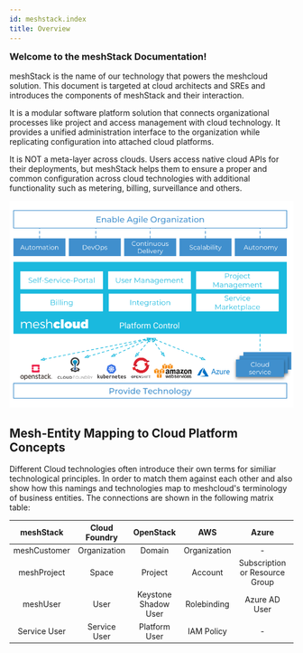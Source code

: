 ```yaml
---
id: meshstack.index
title: Overview
---
```

<h3 style="margin-top: 0">Welcome to the meshStack Documentation!</h3>

meshStack is the name of our technology that powers the meshcloud solution. This document is targeted at cloud architects and SREs and introduces the components of meshStack and their interaction.

It is a modular software platform solution that connects organizational processes like project and access management with cloud technology. It provides a unified administration interface to the organization while replicating configuration into attached cloud platforms.

It is NOT a meta-layer across clouds. Users access native cloud APIs for their deployments, but meshStack helps them to ensure a proper and common configuration across cloud technologies with additional functionality such as metering, billing, surveillance and others.

![meshStack Context and Components](assets/meshstack-chart.svg)

## Mesh-Entity Mapping to Cloud Platform Concepts

Different Cloud technologies often introduce their own terms for similiar technological principles. In order to match them against each other and also show how this namings and technologies map to meshcloud's terminology of business entities. The connections are shown in the following matrix table:

|  meshStack   | Cloud Foundry |      OpenStack       |     AWS      |             Azure              |   Kubernetes    |  OpenShift  |
| :----------: | :-----------: | :------------------: | :----------: | :----------------------------: | :-------------: | :---------: |
| meshCustomer | Organization  |        Domain        | Organization |               -                |        -        |    Group    |
| meshProject  |     Space     |       Project        |   Account    | Subscription or Resource Group |    Namespace    |   Project   |
|   meshUser   |     User      | Keystone Shadow User | Rolebinding  |         Azure AD User          |   Rolebinding   | Rolebinding |
| Service User | Service User  |    Platform User     |  IAM Policy  |               -                | Service Account |      -      |
